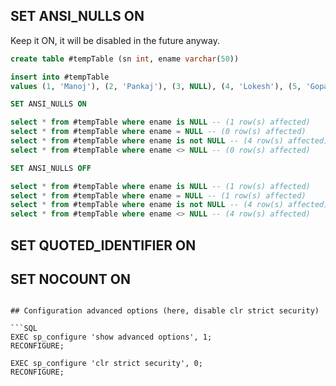 

## SET ANSI_NULLS ON

Keep it ON, it will be disabled in the future anyway.

```SQL
create table #tempTable (sn int, ename varchar(50))

insert into #tempTable
values (1, 'Manoj'), (2, 'Pankaj'), (3, NULL), (4, 'Lokesh'), (5, 'Gopal')

SET ANSI_NULLS ON

select * from #tempTable where ename is NULL -- (1 row(s) affected)
select * from #tempTable where ename = NULL -- (0 row(s) affected)
select * from #tempTable where ename is not NULL -- (4 row(s) affected)
select * from #tempTable where ename <> NULL -- (0 row(s) affected)

SET ANSI_NULLS OFF

select * from #tempTable where ename is NULL -- (1 row(s) affected)
select * from #tempTable where ename = NULL -- (1 row(s) affected)
select * from #tempTable where ename is not NULL -- (4 row(s) affected)
select * from #tempTable where ename <> NULL -- (4 row(s) affected)
```

## SET QUOTED_IDENTIFIER ON


## SET NOCOUNT ON
```

## Configuration advanced options (here, disable clr strict security)

```SQL
EXEC sp_configure 'show advanced options', 1;
RECONFIGURE;

EXEC sp_configure 'clr strict security', 0;
RECONFIGURE;
```